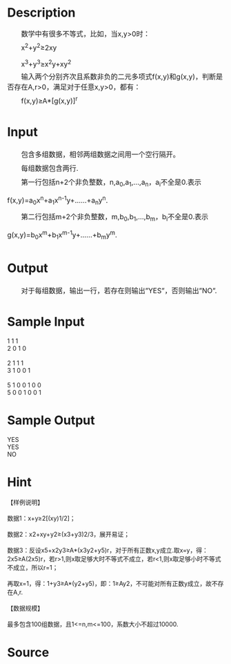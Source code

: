 
# Description

<div class="content"><div style="text-indent: 24.1pt"><span style="font-size: 12pt">数学中有很多不等式，比如，当</span><span style="font-size: 12pt">x,y&gt;0</span><span style="font-size: 12pt">时：</span></div>
<div style="text-indent: 24.1pt; line-height: 200%"><span style="font-size: 12pt; line-height: 200%">x<sup>2</sup>+y<sup>2</sup>≥2xy</span></div>
<div style="text-indent: 24.1pt; line-height: 200%"><span style="font-size: 12pt; line-height: 200%">x<sup>3</sup>+y<sup>3</sup>≥x<sup>2</sup>y+xy<sup>2</sup></span></div>
<div style="text-indent: 24.1pt"><span style="font-size: 12pt">输入两个分别齐次且系数非负的二元多项式</span><span style="font-size: 12pt">f(x,y)</span><span style="font-size: 12pt">和</span><span style="font-size: 12pt">g(x,y)</span><span style="font-size: 12pt">，判断是否存在</span><span style="font-size: 12pt">A,r&gt;0</span><span style="font-size: 12pt">，满足对于任意</span><span style="font-size: 12pt">x,y&gt;0</span><span style="font-size: 12pt">，都有：</span></div>
<div style="text-indent: 24.1pt; line-height: 200%"><span style="font-size: 12pt; line-height: 200%">f(x,y)≥A*[g(x,y)]<sup>r</sup></span></div></div>

# Input

<div class="content"><div style="text-indent: 24.1pt; line-height: 200%"><span style="font-size: 12pt; line-height: 200%">包含多组数据，相邻两组数据之间用一个空行隔开。</span></div>
<div style="text-indent: 24.1pt; line-height: 200%"><span style="font-size: 12pt; line-height: 200%">每组数据包含两行</span><span style="font-size: 12pt; line-height: 200%">.</span></div>
<div style="text-indent: 24.1pt; line-height: 200%"><span style="font-size: 12pt; line-height: 200%">第一行包括</span><span style="font-size: 12pt; line-height: 200%">n+2</span><span style="font-size: 12pt; line-height: 200%">个非负整数，</span><span style="font-size: 12pt; line-height: 200%">n,a<sub>0</sub>,a<sub>1</sub>,…,a<sub>n</sub></span><span style="font-size: 12pt; line-height: 200%">，</span><span style="font-size: 12pt; line-height: 200%">a<sub>i</sub></span><span style="font-size: 12pt; line-height: 200%">不全是</span><span style="font-size: 12pt; line-height: 200%">0.</span><span style="font-size: 12pt; line-height: 200%">表示</span><span style="font-size: 12pt; line-height: 200%">f(x,y)=a<sub>0</sub>x<sup>n</sup>+a<sub>1</sub>x<sup>n-1</sup>y+……+a<sub>n</sub>y<sup>n</sup>.</span></div>
<div style="text-indent: 24.1pt; line-height: 200%"><span style="font-size: 12pt; line-height: 200%">第二行包括</span><span style="font-size: 12pt; line-height: 200%">m+2</span><span style="font-size: 12pt; line-height: 200%">个非负整数</span><span style="font-size: 12pt; line-height: 200%">，</span><span style="font-size: 12pt; line-height: 200%">m,b<sub>0</sub>,b<sub>1</sub>,…,b<sub>m</sub></span><span style="font-size: 12pt; line-height: 200%">，</span><span style="font-size: 12pt; line-height: 200%">b<sub>i</sub></span><span style="font-size: 12pt; line-height: 200%">不全是</span><span style="font-size: 12pt; line-height: 200%">0.</span><span style="font-size: 12pt; line-height: 200%">表示</span><span style="font-size: 12pt; line-height: 200%">g(x,y)=b<sub>0</sub>x<sup>m</sup>+b<sub>1</sub>x<sup>m-1</sup>y+……+b<sub>m</sub>y<sup>m</sup>.</span></div></div>

# Output

<div class="content"><div style="text-indent: 24.1pt; line-height: 200%"><span style="font-size: 12pt; line-height: 200%">对于每组数据，输出一行，若存在则输出</span><span style="font-size: 12pt; line-height: 200%">”YES”</span><span style="font-size: 12pt; line-height: 200%">，否则输出</span><span style="font-size: 12pt; line-height: 200%">”NO”.</span></div></div>

# Sample Input

<div class="content"><span class="sampledata">1 1 1<br/>
2 0 1 0<br/>
 <br/>
2 1 1 1<br/>
3 1 0 0 1<br/>
 <br/>
5 1 0 0 1 0 0<br/>
5 0 0 1 0 0 1<br/>
</span></div>

# Sample Output

<div class="content"><span class="sampledata">YES<br/>
YES<br/>
NO<br/>
</span></div>

# Hint

<div class="content"><p></p><p>【样例说明】<br/><br/>
数据1：x+y≥2[(xy)1/2]；<br/><br/>
数据2：x2+xy+y2≥(x3+y3)2/3，展开易证；<br/><br/>
数据3：反设x5+x2y3≥A*(x3y2+y5)r，对于所有正数x,y成立.取x=y，得：2x5≥A(2x5)r，若r&gt;1,则x取足够大时不等式不成立，若r&lt;1,则x取足够小时不等式不成立，所以r=1；<br/><br/>
再取x=1，得：1+y3≥A*(y2+y5)，即：1≥Ay2，不可能对所有正数y成立，故不存在A,r.<br/><br/>
【数据规模】<br/><br/>
最多包含100组数据，且1&lt;=n,m&lt;=100，系数大小不超过10000.</p><p></p></div>

# Source

<div class="content"><p><a href="problemset.php?search="></a></p></div>

